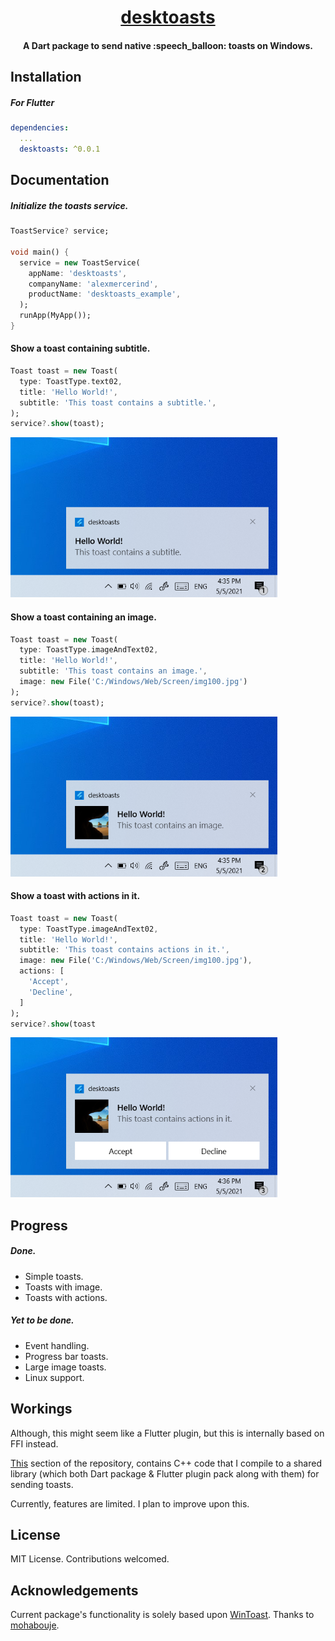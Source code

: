 <h1 align="center"><a href="https://github.com/alexmercerind/desktoasts">desktoasts</a></h1>
<h4 align="center">A Dart package to send native :speech_balloon: toasts on Windows.</h4>


## Installation

##### For Flutter

```yaml
dependencies:
  ...
  desktoasts: ^0.0.1
```

## Documentation

##### Initialize the toasts service.

```dart
ToastService? service;

void main() {
  service = new ToastService(
    appName: 'desktoasts',
    companyName: 'alexmercerind',
    productName: 'desktoasts_example',
  );
  runApp(MyApp());
}
```

#### Show a toast containing subtitle.

```dart
Toast toast = new Toast(
  type: ToastType.text02,
  title: 'Hello World!',
  subtitle: 'This toast contains a subtitle.',
);
service?.show(toast);
```

<img src="https://github.com/alexmercerind/desktoasts/blob/assets/Capture01.PNG?raw=true" height="256"></img>

#### Show a toast containing an image.

```dart
Toast toast = new Toast(
  type: ToastType.imageAndText02,
  title: 'Hello World!',
  subtitle: 'This toast contains an image.',
  image: new File('C:/Windows/Web/Screen/img100.jpg')
);
service?.show(toast);
```

<img src="https://github.com/alexmercerind/desktoasts/blob/assets/Capture02.PNG?raw=true" height="256"></img>

#### Show a toast with actions in it.

```dart
Toast toast = new Toast(
  type: ToastType.imageAndText02,
  title: 'Hello World!',
  subtitle: 'This toast contains actions in it.',
  image: new File('C:/Windows/Web/Screen/img100.jpg'),
  actions: [
    'Accept',
    'Decline',
  ]
);
service?.show(toast
```

<img src="https://github.com/alexmercerind/desktoasts/blob/assets/Capture03.PNG?raw=true" height="256"></img>

## Progress

##### Done.
- Simple toasts.
- Toasts with image.
- Toasts with actions.

##### Yet to be done.
- Event handling.
- Progress bar toasts.
- Large image toasts.
- Linux support.

## Workings

Although, this might seem like a Flutter plugin, but this is internally based on FFI instead. 

[This](https://github.com/alexmercerind/desktoasts/tree/master/ffi/source) section of the repository, contains C++ code that I compile to a shared library (which both Dart package & Flutter plugin pack along with them) for sending toasts.

Currently, features are limited. I plan to improve upon this.

## License

MIT License. Contributions welcomed.

## Acknowledgements

Current package's functionality is solely based upon [WinToast](https://github.com/mohabouje/WinToast). Thanks to [mohabouje](https://github.com/mohabouje).

